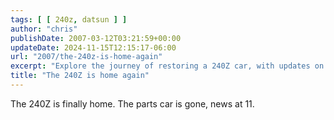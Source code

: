 ```yaml
---
tags: [ [ 240z, datsun ] ]
author: "chris"
publishDate: 2007-03-12T03:21:59+00:00
updateDate: 2024-11-15T12:15:17-06:00
url: "2007/the-240z-is-home-again"
excerpt: "Explore the journey of restoring a 240Z car, with updates on removing the parts car. Tune in for more!"
title: "The 240Z is home again"
---
```


The 240Z is finally home. The parts car is gone, news at 11.
